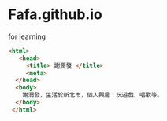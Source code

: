 # Fafa.github.io
for learning

```html
<html>
   <head>
     <title> 謝潤發 </title>
     <meta>
  </head>
  <body>
    謝潤發，生活於新北市，個人興趣：玩遊戲、唱歌等。
  </body>
 </html>

```
